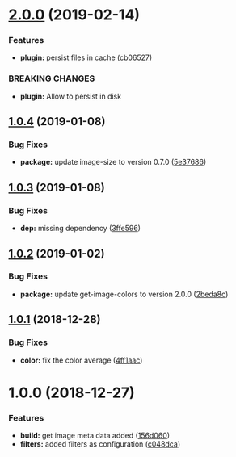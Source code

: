 # [2.0.0](https://github.com/BBVAEngineering/broccoli-image-meta/compare/v1.0.4...v2.0.0) (2019-02-14)


### Features

* **plugin:** persist files in cache ([cb06527](https://github.com/BBVAEngineering/broccoli-image-meta/commit/cb06527))


### BREAKING CHANGES

* **plugin:** Allow to persist in disk

## [1.0.4](https://github.com/BBVAEngineering/broccoli-image-meta/compare/v1.0.3...v1.0.4) (2019-01-08)


### Bug Fixes

* **package:** update image-size to version 0.7.0 ([5e37686](https://github.com/BBVAEngineering/broccoli-image-meta/commit/5e37686))

## [1.0.3](https://github.com/BBVAEngineering/broccoli-image-meta/compare/v1.0.2...v1.0.3) (2019-01-08)


### Bug Fixes

* **dep:** missing dependency ([3ffe596](https://github.com/BBVAEngineering/broccoli-image-meta/commit/3ffe596))

## [1.0.2](https://github.com/BBVAEngineering/broccoli-image-meta/compare/v1.0.1...v1.0.2) (2019-01-02)


### Bug Fixes

* **package:** update get-image-colors to version 2.0.0 ([2beda8c](https://github.com/BBVAEngineering/broccoli-image-meta/commit/2beda8c))

## [1.0.1](https://github.com/BBVAEngineering/broccoli-image-meta/compare/v1.0.0...v1.0.1) (2018-12-28)


### Bug Fixes

* **color:** fix the color average ([4ff1aac](https://github.com/BBVAEngineering/broccoli-image-meta/commit/4ff1aac))

# 1.0.0 (2018-12-27)


### Features

* **build:** get image meta data added ([156d060](https://github.com/BBVAEngineering/broccoli-image-meta/commit/156d060))
* **filters:** added filters as configuration ([c048dca](https://github.com/BBVAEngineering/broccoli-image-meta/commit/c048dca))
